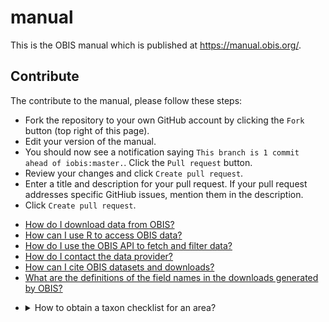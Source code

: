 # manual

This is the OBIS manual which is published at https://manual.obis.org/.

## Contribute

The contribute to the manual, please follow these steps:

- Fork the repository to your own GitHub account by clicking the `Fork` button (top right of this page).
- Edit your version of the manual.
- You should now see a notification saying `This branch is 1 commit ahead of iobis:master.`. Click the `Pull request` button.
- Review your changes and click `Create pull request`.
- Enter a title and description for your pull request. If your pull request addresses specific GitHiub issues, mention them in the description.
- Click `Create pull request`.

<ul>
  <li><a href="access.html#obis-homepage-and-dataset-pages">How do I download data from OBIS?</a></li>
  <li><a href="access.html#r-package">How can I use R to access OBIS data?</a></li>
  <li><a href="access.html#api">How do I use the OBIS API to fetch and filter data?</a></li>
  <li><a href="access.html#api">How do I contact the data provider?</a></li>
  <li><a href="citing.html">How can I cite OBIS datasets and downloads?</a></li>
  <li><a href="access.html#interpreting-downloaded-files-from-obis">What are the definitions of the field names in the downloads generated by OBIS?</a></li>
</ul>
<ul><li>
    <details>
      <summary>How to obtain a taxon checklist for an area?</summary>
      <br>
      
      There are a few possible ways to obtain a taxon checklist for a given area. We will obtain a checklist of species in the Albain EEZ as an example. To do this we will create a bounding box around our area of interest, and then apply filters to simplify the geometry.
      ```r
      library(mregions)
      library(dplyr)
      library(robis)
      library(sf)
      #obtain Albanian EEZ as sf
      geom <- mr_shp(key = "MarineRegions:eez", filter = "Albanian Exclusive Economic Zone", maxFeatures = NULL)
      #get WKT for the bounding box
      wkt <- st_as_text(st_as_sfc(st_bbox(geom)), digits = 6)
      #fetch occurrences for bounding box
      occ <- occurrence(geometry = wkt) %>%
        st_as_sf(coords = c("decimalLongitude", "decimalLatitude"), crs = 4326)
      #filter using geometry
      occ_filtered <- occ %>%
        filter(st_intersects(geometry, geom, sparse = FALSE)) %>%
        as_tibble() %>%
        select(-geometry)
      #get taxa
      alb_taxa <- occ_filtered %>%
        group_by(phylum, class, order, family, genus, species, scientificName) %>%
        summarize(records = n())
      ```
    </details>
</li></ul>
